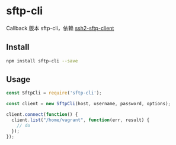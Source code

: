 # sftp-cli

Callback 版本 sftp-cli，依赖 [ssh2-sftp-client](https://github.com/jyu213/ssh2-sftp-client)

## Install

```bash
npm install sftp-cli --save
```

## Usage

```javascript
const SftpCli = require('sftp-cli');

const client = new SftpCli(host, username, password, options);

client.connect(function() {
  client.list("/home/vagrant", function(err, result) {
    // do
  });
});

```
